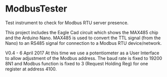 # ModbusTester

Test instrument to check for Modbus RTU server presence.

This project includes the Eagle Cad circuit which shows the MAX485 chip and the Arduino Nano.
MAX485 is used to convert the TTL signal (from the Nano) to an RS485 signal for connection to a Modbus RTU device/network.

V0.4 - 6 April 2017
At this time we use a potentiometer as a User Interface to allow adjustment of the Modbus address. The baud rate is fixed to 19200 8N1 and Modbus function is fixed to 3 (Request Holding Reg) for one register at address 4100. 
